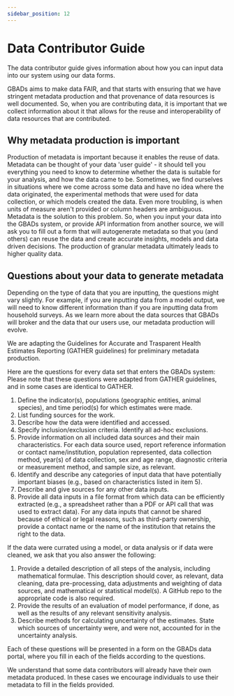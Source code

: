```yaml
---
sidebar_position: 12
---
```

# Data Contributor Guide

The data contributor guide gives information about how you can input data into our system using our data forms. 

GBADs aims to make data FAIR, and that starts with ensuring that we have stringent metadata production and that provenance of data resources is well documented. So, when you are contributing data, it is important that we collect information about it that allows for the reuse and interoperability of data resources that are contributed. 

## Why metadata production is important 

Production of metadata is important because it enables the reuse of data. Metadata can be thought of your data 'user guide' - it should tell you everything you need to know to determine whether the data is suitable for your analysis, and how the data came to be. Sometimes, we find ourselves in situations where we come across some data and have no idea where the data originated, the experimental methods that were used for data collection, or which models created the data. Even more troubling, is when units of measure aren't provided or column headers are ambiguous. Metadata is the solution to this problem. So, when you input your data into the GBADs system, or provide API information from another source, we will ask you to fill out a form that will autogenerate metadata so that you (and others) can reuse the data and create accurate insights, models and data driven decisions. The production of granular metadata ultimately leads to higher quality data. 

## Questions about your data to generate metadata

Depending on the type of data that you are inputting, the questions might vary slightly. For example, if you are inputting data from a model output, we will need to know different information than if you are inputting data from household surveys. As we learn more about the data sources that GBADs will broker and the data that our users use, our metadata production will evolve. 

We are adapting the Guidelines for Accurate and Trasparent Health Estimates Reporting (GATHER guidelines) for preliminary metadata production. 

Here are the questions for every data set that enters the GBADs system:
Please note that these questions were adapted from GATHER guidelines, and in some cases are identical to GATHER.  

1. Define the indicator(s), populations (geographic entities, animal species), and time period(s) for which estimates were made.
2. List funding sources for the work.
3. Describe how the data were identified and accessed. 
4. Specify inclusion/exclusion criteria. Identify all ad-hoc exclusions. 
5. Provide information on all included data sources and their main characteristics. For each data source used, report reference information or contact name/institution, population represented, data collection method, year(s) of data collection, sex and age range, diagnostic criteria or measurement method, and sample size, as relevant. 
6. Identify and describe any categories of input data that have potentially important biases (e.g., based on characteristics listed in item 5).
7. Describe and give sources for any other data inputs. 
8. Provide all data inputs in a file format from which data can be efficiently extracted (e.g., a spreadsheet rather than a PDF or API call that was used to extract data). For any data inputs that cannot be shared because of ethical or legal reasons, such as third-party ownership, provide a contact name or the name of the institution that retains the right to the data.

If the data were currated using a model, or data analysis or if data were cleaned, we ask that you also answer the following: 

1. Provide a detailed description of all steps of the analysis, including mathematical formulae. This description should cover, as relevant, data cleaning, data pre-processing, data adjustments and weighting of data sources, and mathematical or statistical model(s). A GitHub repo to the appropriate code is also required. 
2. Provide the results of an evaluation of model performance, if done, as well as the results of any relevant sensitivity analysis.
3. Describe methods for calculating uncertainty of the estimates. State which sources of uncertainty were, and were not, accounted for in the uncertainty analysis.

Each of these questions will be presented in a form on the GBADs data portal, where you fill in each of the fields according to the questions. 

We understand that some data contributors will already have their own metadata produced. In these cases we encourage individuals to use their metadata to fill in the fields provided.

